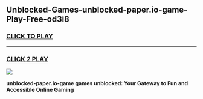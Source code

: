 
## Unblocked-Games-unblocked-paper.io-game-Play-Free-od3i8
<h3>
<a href="https://premium76.site?title=unblocked-paper.io-game&ref=15A">CLICK TO PLAY</a></h3>
<hr>

<h3>
<a href="https://premium76.site?title=unblocked-paper.io-game&ref=15A">CLICK 2 PLAY</a>
  
</h3>

<a href="https://premium76.site?title=unblocked-paper.io-game&ref=15A"><img src="https://clearcache.store/games.png"></a>


**unblocked-paper.io-game games unblocked: Your Gateway to Fun and Accessible Online Gaming**
